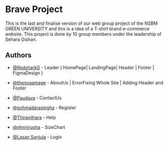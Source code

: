 
# Brave Project

This is the last and finalise version of our web group project of the NSBM GREEN UNIVERSITY and this is a idea of a T-shirt brand e-commerce website. This project is done by 10 group members under the leadership of Sehara Gishan. 




## Authors

- [@RedsharkG](https://github.com/RedsharkG)    -   Leader ( HomePage| LandingPage| Header | Footer | FigmaDesign )

- [@thenugamage](https://github.com/thenugamage)   - AboutUs | ErrorFixing Whole Site | Adding Header and Footer 

- [@Paudaya](https://github.com/Paudaya)   - ContactUs

- [@gyhmadarasingha](https://github.com/gyhmadarasingha)    - Register

- [@Thiraniihara](https://github.com/Thiraniihara)      -   Help

- [@nhnhirusha](https://github.com/nhnhirusha) - SizeChart

- [@Lasan Sanjula](https://github.com/lasan2003) - Login




